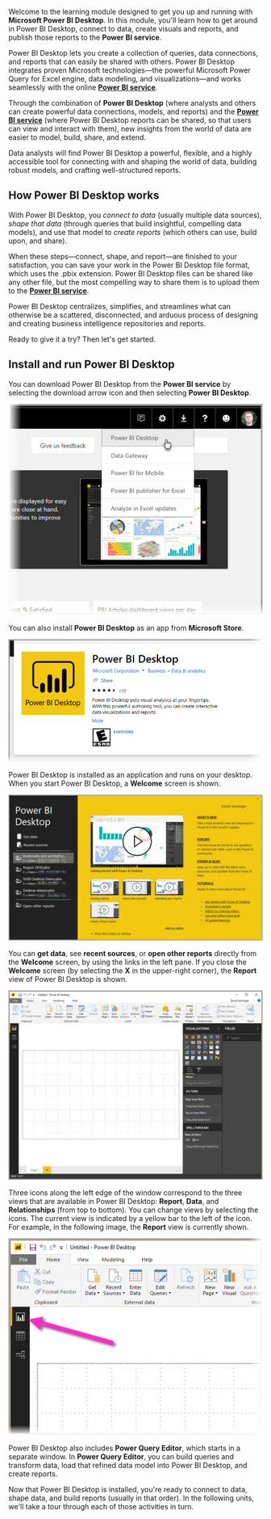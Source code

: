 Welcome to the learning module designed to get you up and running with **Microsoft Power BI Desktop**. In this module, you'll learn how to get around in Power BI Desktop, connect to data, create visuals and reports, and publish those reports to the **Power BI service**.

Power BI Desktop lets you create a collection of queries, data connections, and reports that can easily be shared with others. Power BI Desktop integrates proven Microsoft technologies—the powerful Microsoft Power Query for Excel engine, data modeling, and visualizations—and works seamlessly with the online [**Power BI service**](https://app.powerbi.com/).

Through the combination of **Power BI Desktop** (where analysts and others can create powerful data connections, models, and reports) and the [**Power BI service**](https://app.powerbi.com/) (where Power BI Desktop reports can be shared, so that users can view and interact with them), new insights from the world of data are easier to model, build, share, and extend.

Data analysts will find Power BI Desktop a powerful, flexible, and a highly accessible tool for connecting with and shaping the world of data, building robust models, and crafting well-structured reports.

## How Power BI Desktop works
With Power BI Desktop, you *connect to data* (usually multiple data sources), *shape that data* (through queries that build insightful, compelling data models), and use that model to *create reports* (which others can use, build upon, and share).

When these steps—connect, shape, and report—are finished to your satisfaction, you can save your work in the Power BI Desktop file format, which uses the .pbix extension. Power BI Desktop files can be shared like any other file, but the most compelling way to share them is to upload them to the [**Power BI service**](https://preview.powerbi.com/). 

Power BI Desktop centralizes, simplifies, and streamlines what can otherwise be a scattered, disconnected, and arduous process of designing and creating business intelligence repositories and reports.

Ready to give it a try? Then let's get started.

## Install and run Power BI Desktop
You can download Power BI Desktop from the **Power BI service** by selecting the download arrow icon and then selecting **Power BI Desktop**.

![Screenshot of the download arrow icon menu to install Power BI Desktop.](../media/pbid-intro_01.jpg)

You can also install **Power BI Desktop** as an app from **Microsoft Store**.

![Screenshot of the installation option for Power BI Desktop from the Microsoft Store.](../media/pbid-intro_02.jpg)

Power BI Desktop is installed as an application and runs on your desktop. When you start Power BI Desktop, a **Welcome** screen is shown.

![Screenshot of the Power BI Desktop welcome window.](../media/pbid-intro_03.jpg)

You can **get data**, see **recent sources**, or **open other reports** directly from the **Welcome** screen, by using the links in the left pane. If you close the **Welcome** screen (by selecting the **X** in the upper-right corner), the **Report** view of Power BI Desktop is shown.

![Screenshot of the report view of Power BI Desktop with an empty canvas.](../media/pbid-intro_04.jpg)

Three icons along the left edge of the window correspond to the three views that are available in Power BI Desktop: **Report**, **Data**, and **Relationships** (from top to bottom). You can change views by selecting the icons. The current view is indicated by a yellow bar to the left of the icon. For example, in the following image, the **Report** view is currently shown.

![Screenshot of the current view yellow bar for the views bar.](../media/pbid-intro_05.jpg)

Power BI Desktop also includes **Power Query Editor**, which starts in a separate window. In **Power Query Editor**, you can build queries and transform data, load that refined data model into Power BI Desktop, and create reports.

Now that Power BI Desktop is installed, you're ready to connect to data, shape data, and build reports (usually in that order). In the following units, we'll take a tour through each of those activities in turn.